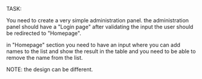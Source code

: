 TASK:

You need to create a very simple administration panel. the administration panel should have a "Login page" after validating the input the user should be redirected to "Homepage".

in "Homepage" section you need to have an input where you can add names to the list and show the result in the table and you need to be able to remove the name from the list.

NOTE: the design can be different.
